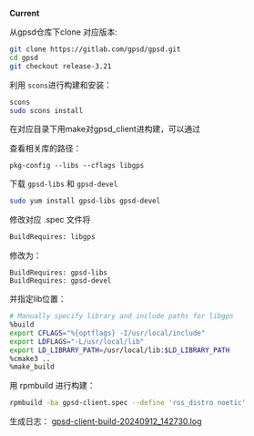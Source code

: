 

**Current**

从gpsd仓库下clone 对应版本:

```bash
git clone https://gitlab.com/gpsd/gpsd.git
cd gpsd
git checkout release-3.21
```

利用 `scons`进行构建和安装：

```bash
scons
sudo scons install
```

在对应目录下用make对gpsd_client进构建，可以通过

查看相关库的路径：

```
pkg-config --libs --cflags libgps
```

下载 `gpsd-libs` 和 `gpsd-devel`

```bash
sudo yum install gpsd-libs gpsd-devel
```

修改对应 .spec 文件将

```bash
BuildRequires: libgps
```

修改为：

```bash'
BuildRequires: gpsd-libs
BuildRequires: gpsd-devel
```

并指定lib位置：

```bash
# Manually specify library and include paths for libgps
%build
export CFLAGS="%{optflags} -I/usr/local/include"
export LDFLAGS="-L/usr/local/lib"
export LD_LIBRARY_PATH=/usr/local/lib:$LD_LIBRARY_PATH
%cmake3 ..
%make_build
```

用 rpmbuild 进行构建：

```bash
rpmbuild -ba gpsd-client.spec --define 'ros_distro noetic' 
```

生成日志： [gpsd-client-build-20240912_142730.log](gps_umd\gpsd-client-build-20240912_142730.log) 

